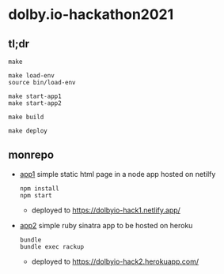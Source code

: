 # dolby.io-hackathon2021

## tl;dr

```
make

make load-env
source bin/load-env

make start-app1
make start-app2

make build

make deploy
```

## monrepo

- [app1](/app1)
  simple static html page in a node app hosted on netilfy
  ```
  npm install
  npm start
  ```
  - deployed to https://dolbyio-hack1.netlify.app/

- [app2](/app2)
  simple ruby sinatra app to be hosted on heroku
  ```
  bundle
  bundle exec rackup
  ```
  - deployed to https://dolbyio-hack2.herokuapp.com/

